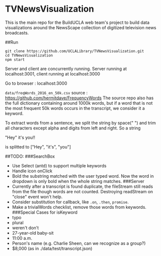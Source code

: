 # TVNewsVisualization
This is the main repo for the BuildUCLA web team's project to build data visualizations around the NewsScape collection of digitized television news broadcasts.

##Run

```
git clone https://github.com/UCLALibrary/TVNewsVisualization.git
cd TVNewsVisualization
npm start
```

Server and client are concurrently running. Server running at localhost:3001, client running at localhost:3000

Go to browser : localhost:3000

`data/freqWords_2016_en_50k.csv` source : https://github.com/hermitdave/FrequencyWords
The source repo also has the full dictionary containing around 1000k words, but if a word that is not the most frequent 50k words occurs in the transcript, we consider it a keyword.

To extract words from a sentence, we split the string by space(" ") and trim all characters except alpha and digits from left and right. So a string

"Hey"   it's you!!

is splitted to ["Hey", "it's", "you"]

##TODO:
###SearchBox
- Use Select (antd) to support multiple keywords
- Handle icon onClick
- Bold the substring matched with the user typed word. Now the word in dropdown is only bold when the whole string matches.
###Server
- Currently after a transcript is found duplicate, the fileStream still reads from the file though words are not counted. Destroying readStream on "close" event won't help.
- Consider substitution for callback, like `.on`, `.then`, `promise`.
- Make a trivialWords checklist, remove those words from keywords.
###Special Cases for isKeyword
- typo
- plural
- weren't don’t
- 27-year-old baby-sit
- 11:00 a.m.
- Person's name (e.g. Charlie Sheen, can we recognize as a group?)
- $8,000 (as in ./data/test/transcript.json)
